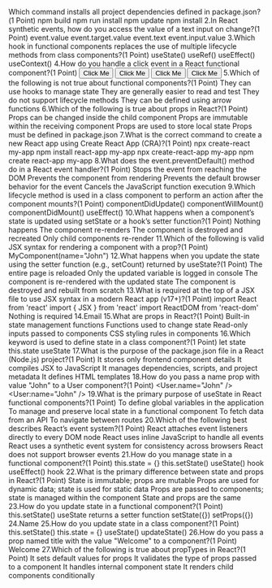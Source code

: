 Which command installs all project dependencies defined in package.json?(1 Point)
npm build
npm run install
npm update
npm install
2.In React synthetic events, how do you access the value of a text input on change?(1 Point)
event.value
event.target.value
event.text
event.input.value
3.Which hook in functional components replaces the use of multiple lifecycle methods from class components?(1 Point)
useState()
useRef()
useEffect()
useContext()
4.How do you handle a click event in a React functional component?(1 Point)
<button onClick="handleClick()">Click Me</button>
<button click={handleClick}>Click Me</button>
<button onClick={handleClick}>Click Me</button>
<button onclick={handleClick}>Click Me</button>
5.Which of the following is not true about functional components?(1 Point)
They can use hooks to manage state
They are generally easier to read and test
They do not support lifecycle methods
They can be defined using arrow functions
6.Which of the following is true about props in React?(1 Point)
Props can be changed inside the child component
Props are immutable within the receiving component
Props are used to store local state
Props must be defined in package.json
7.What is the correct command to create a new React app using Create React App (CRA)?(1 Point)
npx create-react my-app
npm install react-app my-app
npx create-react-app my-app
npm create react-app my-app
8.What does the event.preventDefault() method do in a React event handler?(1 Point)
Stops the event from reaching the DOM
Prevents the component from rendering
Prevents the default browser behavior for the event
Cancels the JavaScript function execution
9.Which lifecycle method is used in a class component to perform an action after the component mounts?(1 Point)
componentDidUpdate()
componentWillMount()
componentDidMount()
useEffect()
10.What happens when a component’s state is updated using setState or a hook’s setter function?(1 Point)
Nothing happens
The component re-renders
The component is destroyed and recreated
Only child components re-render
11.Which of the following is valid JSX syntax for rendering a component with a prop?(1 Point)
<MyComponent name="John" />
<MyComponent name='John'>
<MyComponent name=John />
MyComponent(name="John")
12.What happens when you update the state using the setter function (e.g., setCount) returned by useState?(1 Point)
The entire page is reloaded
Only the updated variable is logged in console
The component is re-rendered with the updated state
The component is destroyed and rebuilt from scratch
13.What is required at the top of a JSX file to use JSX syntax in a modern React app (v17+)?(1 Point)
import React from 'react'
import { JSX } from 'react'
import ReactDOM from 'react-dom'
Nothing is required
14.Email
15.What are props in React?(1 Point)
Built-in state management functions
Functions used to change state
Read-only inputs passed to components
CSS styling rules in components
16.Which keyword is used to define state in a class component?(1 Point)
let
state
this.state
useState
17.What is the purpose of the package.json file in a React (Node.js) project?(1 Point)
It stores only frontend component details
It compiles JSX to JavaScript
It manages dependencies, scripts, and project metadata
It defines HTML templates
18.How do you pass a name prop with value "John" to a User component?(1 Point)
<User.name="John" />
<User prop="John" />
<User name="John" />
<User:name="John" />
19.What is the primary purpose of useState in React functional components?(1 Point)
To define global variables in the application
To manage and preserve local state in a functional component
To fetch data from an API
To navigate between routes
20.Which of the following best describes React’s event system?(1 Point)
React attaches event listeners directly to every DOM node
React uses inline JavaScript to handle all events
React uses a synthetic event system for consistency across browsers
React does not support browser events
21.How do you manage state in a functional component?(1 Point)
this.state = {}
this.setState()
useState() hook
useEffect() hook
22.What is the primary difference between state and props in React?(1 Point)
State is immutable; props are mutable
Props are used for dynamic data; state is used for static data
Props are passed to components; state is managed within the component
State and props are the same
23.How do you update state in a functional component?(1 Point)
this.setState()
useState returns a setter function
setState({})
setProps({})
24.Name
25.How do you update state in a class component?(1 Point)
this.setState()
this.state = {}
useState()
updateState()
26.How do you pass a prop named title with the value "Welcome" to a component?(1 Point)
<MyComponent title="Welcome" />
<MyComponent prop="title:Welcome" />
<MyComponent>Welcome</MyComponent>
<MyComponent title={Welcome} />
27.Which of the following is true about propTypes in React?(1 Point)
It sets default values for props
It validates the type of props passed to a component
It handles internal component state
It renders child components conditionally